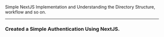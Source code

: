 Simple NextJS Implementation and Understanding the Directory Structure, workflow and so on.


---
### Created a Simple Authentication Using NextJS.
